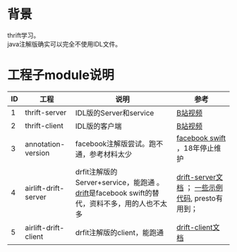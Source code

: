 # 背景
thrift学习。  
java注解版确实可以完全不使用IDL文件。

# 工程子module说明
| ID  | 工程                 | 说明                                                                                                                                        | 参考                                                                                                                                                                                                             |
| --- | -------------------- | ------------------------------------------------------------------------------------------------------------------------------------------- | ---------------------------------------------------------------------------------------------------------------------------------------------------------------------------------------------------------------- |
| 1   | thrift-server        | IDL版的Server和service                                                                                                                      | [B站视频](https://www.bilibili.com/video/BV1f54y1o7Cm)                                                                                                                                                           |
| 2   | thrift-client        | IDL版的客户端                                                                                                                               | [B站视频](https://www.bilibili.com/video/BV1f54y1o7Cm)                                                                                                                                                           |
| 3   | annotation-version   | facebook注解版尝试。跑不通，参考材料太少                                                                                                    | [facebook swift](https://github.com/facebookarchive/swift/tree/master) ，18年停止维护                                                                                                                            |
| 4   | airlift-drift-server | drfit注解版的Server+service，能跑通 。[drift](https://github.com/airlift/drift/tree/master)是facebook swift的替代，资料不多，用的人也不太多 | [drift-server文档](https://github.com/airlift/drift/tree/master/drift-server#creating-a-server) ； [一些示例代码](https://www.tabnine.com/code/java/classes/io.airlift.drift.server.DriftServer), presto有用到； |
| 5   | airlift-drift-client | drfit注解版的client，能跑通                                                                                                                 | [drift-client文档](https://github.com/airlift/drift/tree/master/drift-client)                                                                                                                                    |

